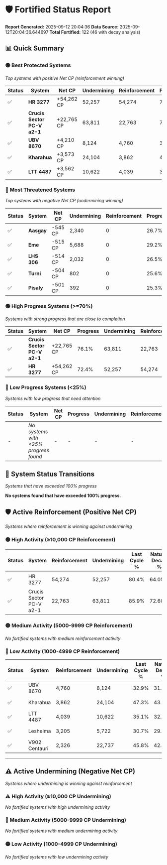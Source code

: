 # 🛡️ Fortified Status Report

**Report Generated:** 2025-09-12 20:04:36
**Data Source:** 2025-09-12T20:04:36.644697
**Total Fortified:** 122 (46 with decay analysis)

## 📊 Quick Summary

### 🟢 **Best Protected Systems**
*Top systems with positive Net CP (reinforcement winning)*

| Status | System | Net CP | Undermining | Reinforcement | Progress |
|--------|--------|--------|-------------|---------------|----------|
| ✅ | **HR 3277** | +54,262 CP | 52,257 | 54,274 | 72.4% |
| ✅ | **Crucis Sector PC-V a2-1** | +22,765 CP | 63,811 | 22,763 | 76.1% |
| ✅ | **UBV 8670** | +4,210 CP | 8,124 | 4,760 | 31.7% |
| ✅ | **Kharahua** | +3,573 CP | 24,104 | 3,862 | 43.6% |
| ✅ | **LTT 4487** | +3,562 CP | 10,622 | 4,039 | 33.5% |

### 🔴 **Most Threatened Systems**
*Top systems with negative Net CP (undermining winning)*

| Status | System | Net CP | Undermining | Reinforcement | Progress |
|--------|--------|--------|-------------|---------------|----------|
| ✅ | **Aasgay** | -545 CP | 2,340 | 0 | 26.7% |
| ✅ | **Eme** | -515 CP | 5,688 | 0 | 29.2% |
| ✅ | **LHS 306** | -514 CP | 2,032 | 0 | 26.5% |
| ✅ | **Turni** | -504 CP | 802 | 0 | 25.6% |
| ✅ | **Pisaly** | -501 CP | 392 | 0 | 25.3% |

### 🟢 **High Progress Systems (>=70%)**
*Systems with strong progress that are close to completion*

| Status | System | Net CP | Progress | Undermining | Reinforcement |
|--------|--------|--------|----------|-------------|---------------|
| ✅ | **Crucis Sector PC-V a2-1** | +22,765 CP | 76.1% | 63,811 | 22,763 |
| ✅ | **HR 3277** | +54,262 CP | 72.4% | 52,257 | 54,274 |

### 🔴 **Low Progress Systems (<25%)**
*Systems with low progress that need attention*

| Status | System | Net CP | Progress | Undermining | Reinforcement |
|--------|--------|--------|----------|-------------|---------------|
| - | *No systems with <25% progress found* | - | - | - | - |
## 🔄 System Status Transitions
*Systems that have exceeded 100% progress*

**No systems found that have exceeded 100% progress.**

## 🛡️ Active Reinforcement (Positive Net CP)
*Systems where reinforcement is winning against undermining*

### 🟢 High Activity (≥10,000 CP Reinforcement)

| Status | System | Reinforcement | Undermining | Last Cycle % | Natural Decay % | Current Progress % | Current CP | Net CP | Activity |
|--------|--------|---------------|-------------|--------------|-----------------|-------------------|------------|--------|----------|
| ✅ | HR 3277 | 54,274 | 52,257 | 80.4% | 64.05% | 72.4% | 470,600 | +54,262 | 🟢 High Reinforcement |
| ✅ | Crucis Sector PC-V a2-1 | 22,763 | 63,811 | 85.9% | 72.60% | 76.1% | 494,649 | +22,765 | 🟢 High Reinforcement |

### 🟡 Medium Activity (5000-9999 CP Reinforcement)

*No fortified systems with medium reinforcement activity*

### 🔴 Low Activity (1000-4999 CP Reinforcement)

| Status | System | Reinforcement | Undermining | Last Cycle % | Natural Decay % | Current Progress % | Current CP | Net CP | Activity |
|--------|--------|---------------|-------------|--------------|-----------------|-------------------|------------|--------|----------|
| ✅ | UBV 8670 | 4,760 | 8,124 | 32.9% | 31.05% | 31.7% | 206,050 | +4,210 | 🔵 Low Reinforcement |
| ✅ | Kharahua | 3,862 | 24,104 | 47.3% | 43.05% | 43.6% | 283,400 | +3,573 | 🔵 Low Reinforcement |
| ✅ | LTT 4487 | 4,039 | 10,622 | 35.1% | 32.95% | 33.5% | 217,750 | +3,562 | 🔵 Low Reinforcement |
| ✅ | Lesheima | 3,205 | 5,722 | 30.7% | 29.37% | 29.8% | 193,700 | +2,782 | 🔵 Low Reinforcement |
| ✅ | V902 Centauri | 2,326 | 22,737 | 45.8% | 42.00% | 42.3% | 274,950 | +1,977 | 🔵 Low Reinforcement |


---

## ⚠️ Active Undermining (Negative Net CP)
*Systems where undermining is winning against reinforcement*

### ⚠️ High Activity (≥10,000 CP Undermining)

*No fortified systems with high undermining activity*

### 🔶 Medium Activity (5000-9999 CP Undermining)

*No fortified systems with medium undermining activity*

### 🟡 Low Activity (1000-4999 CP Undermining)

*No fortified systems with low undermining activity*
